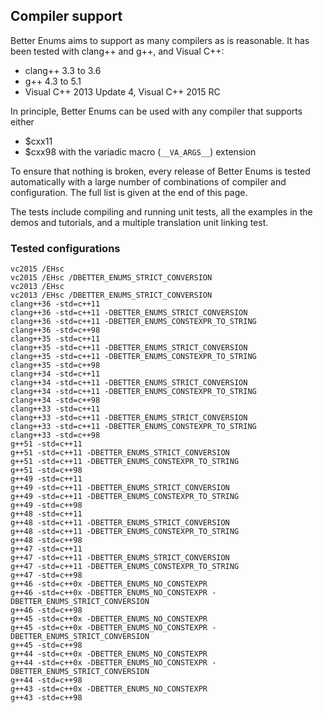 ## Compiler support

Better Enums aims to support as many compilers as is reasonable. It has been
tested with clang++ and g++, and Visual C++:

  - clang++ 3.3 to 3.6
  - g++ 4.3 to 5.1
  - Visual C++ 2013 Update 4, Visual C++ 2015 RC

In principle, Better Enums can be used with any compiler that supports either

  - $cxx11
  - $cxx98 with the variadic macro (`__VA_ARGS__`) extension

To ensure that nothing is broken, every release of Better Enums is tested
automatically with a large number of combinations of compiler and configuration.
The full list is given at the end of this page.

The tests include compiling and running unit tests, all the examples in the
demos and tutorials, and a multiple translation unit linking test.

### Tested configurations

~~~comment
vc2015 /EHsc
vc2015 /EHsc /DBETTER_ENUMS_STRICT_CONVERSION
vc2013 /EHsc
vc2013 /EHsc /DBETTER_ENUMS_STRICT_CONVERSION
clang++36 -std=c++11
clang++36 -std=c++11 -DBETTER_ENUMS_STRICT_CONVERSION
clang++36 -std=c++11 -DBETTER_ENUMS_CONSTEXPR_TO_STRING
clang++36 -std=c++98
clang++35 -std=c++11
clang++35 -std=c++11 -DBETTER_ENUMS_STRICT_CONVERSION
clang++35 -std=c++11 -DBETTER_ENUMS_CONSTEXPR_TO_STRING
clang++35 -std=c++98
clang++34 -std=c++11
clang++34 -std=c++11 -DBETTER_ENUMS_STRICT_CONVERSION
clang++34 -std=c++11 -DBETTER_ENUMS_CONSTEXPR_TO_STRING
clang++34 -std=c++98
clang++33 -std=c++11
clang++33 -std=c++11 -DBETTER_ENUMS_STRICT_CONVERSION
clang++33 -std=c++11 -DBETTER_ENUMS_CONSTEXPR_TO_STRING
clang++33 -std=c++98
g++51 -std=c++11
g++51 -std=c++11 -DBETTER_ENUMS_STRICT_CONVERSION
g++51 -std=c++11 -DBETTER_ENUMS_CONSTEXPR_TO_STRING
g++51 -std=c++98
g++49 -std=c++11
g++49 -std=c++11 -DBETTER_ENUMS_STRICT_CONVERSION
g++49 -std=c++11 -DBETTER_ENUMS_CONSTEXPR_TO_STRING
g++49 -std=c++98
g++48 -std=c++11
g++48 -std=c++11 -DBETTER_ENUMS_STRICT_CONVERSION
g++48 -std=c++11 -DBETTER_ENUMS_CONSTEXPR_TO_STRING
g++48 -std=c++98
g++47 -std=c++11
g++47 -std=c++11 -DBETTER_ENUMS_STRICT_CONVERSION
g++47 -std=c++11 -DBETTER_ENUMS_CONSTEXPR_TO_STRING
g++47 -std=c++98
g++46 -std=c++0x -DBETTER_ENUMS_NO_CONSTEXPR
g++46 -std=c++0x -DBETTER_ENUMS_NO_CONSTEXPR -DBETTER_ENUMS_STRICT_CONVERSION
g++46 -std=c++98
g++45 -std=c++0x -DBETTER_ENUMS_NO_CONSTEXPR
g++45 -std=c++0x -DBETTER_ENUMS_NO_CONSTEXPR -DBETTER_ENUMS_STRICT_CONVERSION
g++45 -std=c++98
g++44 -std=c++0x -DBETTER_ENUMS_NO_CONSTEXPR
g++44 -std=c++0x -DBETTER_ENUMS_NO_CONSTEXPR -DBETTER_ENUMS_STRICT_CONVERSION
g++44 -std=c++98
g++43 -std=c++0x -DBETTER_ENUMS_NO_CONSTEXPR
g++43 -std=c++98
~~~
